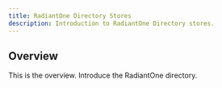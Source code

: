 ```yaml
---
title: RadiantOne Directory Stores
description: Introduction to RadiantOne Directory stores. 
---
```


## Overview

This is the overview.
Introduce the RadiantOne directory.